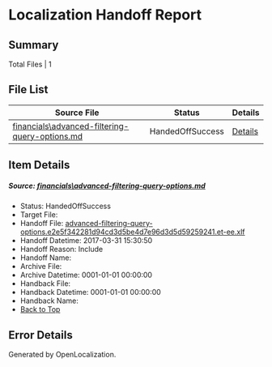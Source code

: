 # <a name='report-top'></a> Localization Handoff Report

## Summary
 Total Files | 1

## File List
 Source File | Status | Details 
 ----------- | ------ | ------- 
 [financials\advanced-filtering-query-options.md](https://github.com/OpenLocalizationTestOrg/AX-Docs-Sandbox/blob/e4ac4aaa858d54355e486cef705a7956e03a8c84/financials/advanced-filtering-query-options.md) | HandedOffSuccess | [Details](#5ee7a04572e350a7c08d0418bade6d332aa920c62577)

## Item Details
##### <a name='5ee7a04572e350a7c08d0418bade6d332aa920c62577'></a> Source: [financials\advanced-filtering-query-options.md](https://github.com/OpenLocalizationTestOrg/AX-Docs-Sandbox/blob/e4ac4aaa858d54355e486cef705a7956e03a8c84/financials/advanced-filtering-query-options.md)
* Status: HandedOffSuccess
* Target File: 
* Handoff File: [advanced-filtering-query-options.e2e5f342281d94cd3d5be4d7e96d3d5d59259241.et-ee.xlf](https://github.com/OpenLocalizationTestOrg/AX-Docs-Sandbox.handoff/blob/bc95a663aaf5e13881cdf1d853b31778b4a9b57b/ol-handoff/OpenLocalizationTestOrg/AX-Docs-Sandbox.et-ee/master/basic/advanced-filtering-query-options.e2e5f342281d94cd3d5be4d7e96d3d5d59259241.et-ee.xlf)
* Handoff Datetime: 2017-03-31 15:30:50
* Handoff Reason: Include
* Handoff Name: 
* Archive File: 
* Archive Datetime: 0001-01-01 00:00:00
* Handback File: 
* Handback Datetime: 0001-01-01 00:00:00
* Handback Name: 
* [Back to Top](#report-top)


## Error Details

Generated by OpenLocalization.

